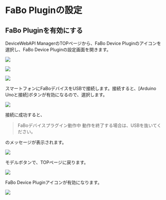 # FaBo Pluginの設定

## FaBo Pluginを有効にする

DeviceWebAPI ManagerのTOPページから、FaBo Device Pluginのアイコンを選択し、FaBo Device Pluginの設定画面を開きます。

![](/img/fabo001.png)

![](/img/fabo002.png)

![](/img/fabo003.png)

スマートフォンにFaBoデバイスをUSBで接続します。接続すると、[Arduino Unoと接続]ボタンが有効になるので、選択します。

![](/img/fabo004.png)

接続に成功すると、　
> FaBoデバイスプラグイン動作中
> 動作を終了する場合は、USBを抜いてください。

のメッセージが表示されます。

![](/img/fabo005.png)

モデルボタンで、TOPページに戻ります。

![](/img/fabo006.png)

FaBo Device Pluginアイコンが有効になります。

![](/img/fabo007.png)
